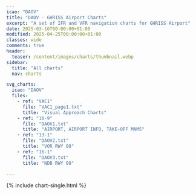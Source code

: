 ```yaml
---
icao: "DAOV" 
title: "DAOV - GHRISS Airport Charts"
excerpt: "A set of IFR and VFR navigation charts for GHRISS Airport"
date: 2025-03-16T00:00:00+01:00
modified: 2025-04-25T00:00:00+01:00
classes: wide
comments: true
header:
  teaser: /content/images/charts/thumbnail.webp
sidebar:
  title: "All charts"
  nav: charts

svg_charts:
  icao: "DAOV"
  files:
    - ref: "VAC1"
      file: "VAC1_page1.txt"
      title: "Visual Approach Charts"
    - ref: "10-9"
      file: "DAOV1.txt"
      title: "AIRPORT, AIRPORT INFO, TAKE-OFF MNMS"
    - ref: "13-1"
      file: "DAOV2.txt"
      title: "VOR RWY 08"
    - ref: "16-1"
      file: "DAOV3.txt"
      title: "NDB RWY 08"

---
```


{% include chart-single.html %}